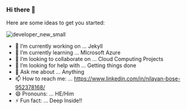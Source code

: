### Hi there 👋

Here are some ideas to get you started:

![developer_new_small](https://user-images.githubusercontent.com/55025456/91633626-9a24e000-ea07-11ea-9acf-bb2727d85e44.gif)

- 🔭 I’m currently working on ... Jekyll            
- 🌱 I’m currently learning ... MIcrosoft Azure
- 👯 I’m looking to collaborate on ... Cloud Computing Projects
- 🤔 I’m looking for help with ... Getting things done
- 💬 Ask me about ... Anything
- 📫 How to reach me: ... https://www.linkedin.com/in/nilayan-bose-952378168/
- 😄 Pronouns: ... HE/Him
- ⚡ Fun fact: ... Deep Inside!!
